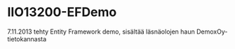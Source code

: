 IIO13200-EFDemo
===============

7.11.2013 tehty Entity Framework demo, sisältää läsnäolojen haun DemoxOy-tietokannasta
